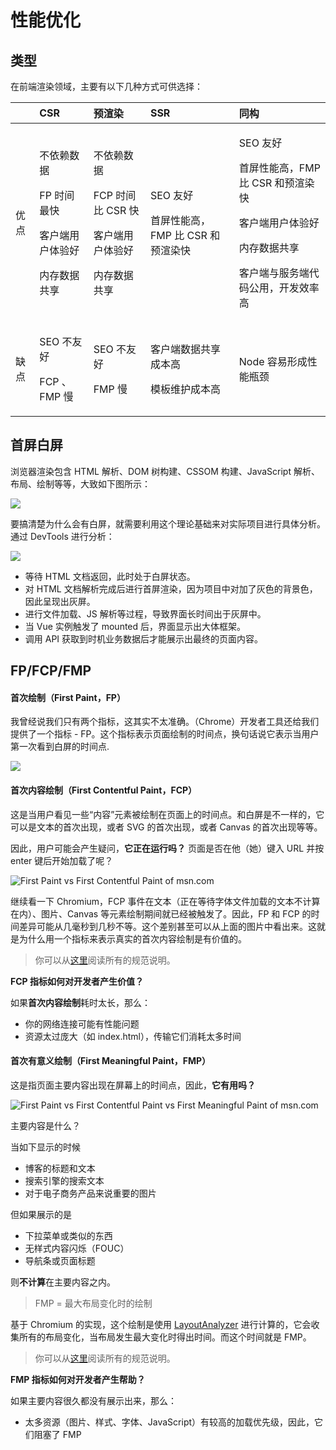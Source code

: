 # 性能优化

## 类型

在前端渲染领域，主要有以下几种方式可供选择：

<table>
  <thead>
    <tr>
      <th style="text-align:left"></th>
      <th style="text-align:left">CSR</th>
      <th style="text-align:left">&#x9884;&#x6E32;&#x67D3;</th>
      <th style="text-align:left">SSR</th>
      <th style="text-align:left">&#x540C;&#x6784;</th>
    </tr>
  </thead>
  <tbody>
    <tr>
      <td style="text-align:left">&#x4F18;&#x70B9;</td>
      <td style="text-align:left">
        <p>&#x4E0D;&#x4F9D;&#x8D56;&#x6570;&#x636E;</p>
        <p>FP &#x65F6;&#x95F4;&#x6700;&#x5FEB;</p>
        <p>&#x5BA2;&#x6237;&#x7AEF;&#x7528;&#x6237;&#x4F53;&#x9A8C;&#x597D;</p>
        <p>&#x5185;&#x5B58;&#x6570;&#x636E;&#x5171;&#x4EAB;</p>
      </td>
      <td style="text-align:left">
        <p>&#x4E0D;&#x4F9D;&#x8D56;&#x6570;&#x636E;</p>
        <p>FCP &#x65F6;&#x95F4;&#x6BD4; CSR &#x5FEB;</p>
        <p>&#x5BA2;&#x6237;&#x7AEF;&#x7528;&#x6237;&#x4F53;&#x9A8C;&#x597D;</p>
        <p>&#x5185;&#x5B58;&#x6570;&#x636E;&#x5171;&#x4EAB;</p>
      </td>
      <td style="text-align:left">
        <p>SEO &#x53CB;&#x597D;</p>
        <p>&#x9996;&#x5C4F;&#x6027;&#x80FD;&#x9AD8;&#xFF0C;FMP &#x6BD4; CSR &#x548C;&#x9884;&#x6E32;&#x67D3;&#x5FEB;</p>
      </td>
      <td style="text-align:left">
        <p>SEO &#x53CB;&#x597D;</p>
        <p>&#x9996;&#x5C4F;&#x6027;&#x80FD;&#x9AD8;&#xFF0C;FMP &#x6BD4; CSR &#x548C;&#x9884;&#x6E32;&#x67D3;&#x5FEB;</p>
        <p>&#x5BA2;&#x6237;&#x7AEF;&#x7528;&#x6237;&#x4F53;&#x9A8C;&#x597D;</p>
        <p>&#x5185;&#x5B58;&#x6570;&#x636E;&#x5171;&#x4EAB;</p>
        <p>&#x5BA2;&#x6237;&#x7AEF;&#x4E0E;&#x670D;&#x52A1;&#x7AEF;&#x4EE3;&#x7801;&#x516C;&#x7528;&#xFF0C;&#x5F00;&#x53D1;&#x6548;&#x7387;&#x9AD8;</p>
      </td>
    </tr>
    <tr>
      <td style="text-align:left">&#x7F3A;&#x70B9;</td>
      <td style="text-align:left">
        <p>SEO &#x4E0D;&#x53CB;&#x597D;</p>
        <p>FCP &#x3001;FMP &#x6162;</p>
      </td>
      <td style="text-align:left">
        <p>SEO &#x4E0D;&#x53CB;&#x597D;</p>
        <p>FMP &#x6162;</p>
      </td>
      <td style="text-align:left">
        <p>&#x5BA2;&#x6237;&#x7AEF;&#x6570;&#x636E;&#x5171;&#x4EAB;&#x6210;&#x672C;&#x9AD8;</p>
        <p>&#x6A21;&#x677F;&#x7EF4;&#x62A4;&#x6210;&#x672C;&#x9AD8;</p>
      </td>
      <td style="text-align:left">Node &#x5BB9;&#x6613;&#x5F62;&#x6210;&#x6027;&#x80FD;&#x74F6;&#x9888;</td>
    </tr>
  </tbody>
</table>

## 首屏白屏

浏览器渲染包含 HTML 解析、DOM 树构建、CSSOM 构建、JavaScript 解析、布局、绘制等等，大致如下图所示：

![](https://user-gold-cdn.xitu.io/2018/11/16/1671b9d4d735398e?imageView2/0/w/1280/h/960/format/webp/ignore-error/1)

要搞清楚为什么会有白屏，就需要利用这个理论基础来对实际项目进行具体分析。通过 DevTools 进行分析：

![](https://user-gold-cdn.xitu.io/2018/11/16/1671b9db467e04ce?imageView2/0/w/1280/h/960/format/webp/ignore-error/1)

* 等待 HTML 文档返回，此时处于白屏状态。
* 对 HTML 文档解析完成后进行首屏渲染，因为项目中对加了灰色的背景色，因此呈现出灰屏。
* 进行文件加载、JS 解析等过程，导致界面长时间出于灰屏中。
* 当 Vue 实例触发了 mounted 后，界面显示出大体框架。
* 调用 API 获取到时机业务数据后才能展示出最终的页面内容。

## FP/FCP/FMP

#### 首次绘制（First Paint，FP） <a id="&#x9996;&#x6B21;&#x7ED8;&#x5236;&#xFF08;First-Paint&#xFF0C;FP&#xFF09;"></a>

我曾经说我们只有两个指标，这其实不太准确。（Chrome）开发者工具还给我们提供了一个指标 - FP。这个指标表示页面绘制的时间点，换句话说它表示当用户第一次看到白屏的时间点.

![](https://cdn-images-1.medium.com/max/800/1*IuI-OeOiJByd_kbOnQ4T6A.png)

#### **首次内容绘制（First Contentful Paint，FCP）**

这是当用户看见一些“内容”元素被绘制在页面上的时间点。和白屏是不一样的，它可以是文本的首次出现，或者 SVG 的首次出现，或者 Canvas 的首次出现等等。

因此，用户可能会产生疑问，**它正在运行吗？** 页面是否在他（她）键入 URL 并按 enter 键后开始加载了呢？

![First Paint vs First Contentful Paint of msn.com](https://cdn-images-1.medium.com/max/800/1*UduDmCWTDefC6CHubA-lTQ.png)

继续看一下 Chromium，FCP 事件在文本（正在等待字体文件加载的文本不计算在内）、图片、Canvas 等元素绘制期间就已经被触发了。因此，FP 和 FCP 的时间差异可能从几毫秒到几秒不等。这个差别甚至可以从上面的图片中看出来。这就是为什么用一个指标来表示真实的首次内容绘制是有价值的。

> 你可以从[这里](https://docs.google.com/document/d/1kKGZO3qlBBVOSZTf-T8BOMETzk3bY15SC-jsMJWv4IE/edit#)阅读所有的规范说明。

**FCP 指标如何对开发者产生价值？**

如果**首次内容绘制**耗时太长，那么：

* 你的网络连接可能有性能问题
* 资源太过庞大（如 index.html），传输它们消耗太多时间

#### 首次有意义绘制（First Meaningful Paint，FMP） <a id="&#x9996;&#x6B21;&#x6709;&#x610F;&#x4E49;&#x7ED8;&#x5236;&#xFF08;First-Meaningful-Paint&#xFF0C;FMP&#xFF09;"></a>

这是指页面主要内容出现在屏幕上的时间点，因此，**它有用吗？**

![First Paint vs First Contentful Paint vs First Meaningful Paint of msn.com](https://cdn-images-1.medium.com/max/800/1*835Kq5Mzw87L8XRoXXyKIw.png)

主要内容是什么？

当如下显示的时候

* 博客的标题和文本
* 搜索引擎的搜索文本
* 对于电子商务产品来说重要的图片

但如果展示的是

* 下拉菜单或类似的东西
* 无样式内容闪烁（FOUC）
* 导航条或页面标题

则**不计算**在主要内容之内。

> FMP = 最大布局变化时的绘制

基于 Chromium 的实现，这个绘制是使用 [LayoutAnalyzer](https://code.google.com/p/chromium/codesearch#chromium/src/third_party/WebKit/Source/core/layout/LayoutAnalyzer.h&sq=package:chromium&type=cs) 进行计算的，它会收集所有的布局变化，当布局发生最大变化时得出时间。而这个时间就是 FMP。

> 你可以从[这里](https://docs.google.com/document/d/1BR94tJdZLsin5poeet0XoTW60M0SjvOJQttKT-JK8HI/edit#)阅读所有的规范说明。

**FMP 指标如何对开发者产生帮助？**

如果主要内容很久都没有展示出来，那么：

* 太多资源（图片、样式、字体、JavaScript）有较高的加载优先级，因此，它们阻塞了 FMP

